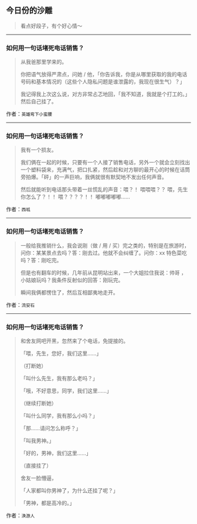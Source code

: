 ## 今日份的沙雕

> 看点好段子，有个好心情～


 
---

### 如何用一句话堵死电话销售？

> 从我爸那里学来的。
> 
> 你把语气放得严肃点，问她 / 他，「你告诉我，你是从哪里获取的我的电话号码和基本情况的（这些个人隐私问题是谁泄露的，我现在很生气）？」
> 
> 我记得我上次这么说，对方非常忐忑地回，「我不知道，我就是个打工的。」然后自己挂了。


作者：`英雄弯下小蛮腰`

---

### 如何用一句话堵死电话销售？

> 我有一个损友。
> 
> 我们俩在一起的时候，只要有一个人接了销售电话，另外一个就会立刻找出一个塑料袋来，充满气，把口扎紧，然后趁和对方聊的最开心的时候在话筒旁拍爆。「砰」的一声巨响，我俩就很有默契地不发出任何声音。
> 
> 然后就能听到电话那头带着一丝慌乱的声音：喂？！ 喂喂喂？？ 喂，先生你怎么了？！！ 喂？？？？！！ 嘟嘟嘟嘟嘟……


作者：`西呱`

---

### 如何用一句话堵死电话销售？

> 一般给我推销什么，我会说刚（做 / 用 / 买）完之类的，特别是在旅游时，问你：某某景点去吗？答：刚去过。他就不会纠缠了。问你：xx 特色菜吃吗？答：刚吃完。
> 
> 但是也有翻车的时候，几年前从昆明站出来，一个大姐拉住我说：帅哥 ，小姑娘玩吗？我条件反射似的回答：刚玩完。
> 
> 瞬间我俩都愣住了，然后互相鄙夷地走开。


作者：`流安石`

---

### 如何用一句话堵死电话销售？

> 和舍友网吧开黑，忽然来了个电话，免提接的。
> 
> 「喂，先生，您好，我们这里……」
> 
> （打断她）
> 
> 「叫什么先生，我有那么老吗？」
> 
> 「哦，不好意思，同学，我们这里……」
> 
> （继续打断她）
> 
> 「叫什么同学，我有那么小吗？」
> 
> 「那……请问怎么称呼？」
> 
> 「叫我男神。」
> 
> 「好的，男神，我们这里……」
> 
> （直接挂了）
> 
> 舍友一脸懵逼，
> 
> 「人家都叫你男神了，为什么还挂了呢？」
> 
> 「男神，都是高冷的。」


作者：`涣游人`